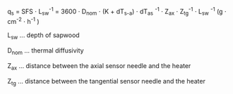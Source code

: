 
q<sub>s</sub> = SFS &#8901;  L<sub>sw</sub><sup>-1</sup> 
= 3600 &#8901; D<sub>nom</sub> &#8901; (K + dT<sub>s-a</sub>) &#8901; dT<sub>as</sub> <sup>-1</sup> &#8901; Z<sub>ax</sub> &#8901; Z<sub>tg</sub><sup>-1</sup>
&#8901; L<sub>sw</sub> <sup>-1</sup>  (g &#8901; cm<sup>-2</sup> &#8901; h<sup>-1</sup> )

L<sub>sw</sub> ... depth of sapwood

D<sub>nom</sub> ... thermal diffusivity

Z<sub>ax</sub> ... distance between the axial sensor needle and the heater

Z<sub>tg</sub> ... distance between the tangential sensor needle and the heater